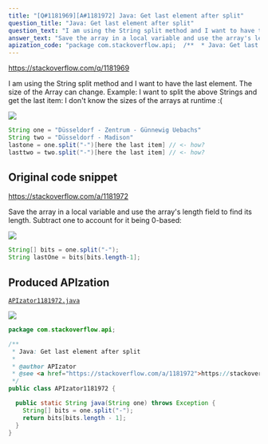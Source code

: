 ```yaml
---
title: "[Q#1181969][A#1181972] Java: Get last element after split"
question_title: "Java: Get last element after split"
question_text: "I am using the String split method and I want to have the last element. The size of the Array can change. Example: I want to split the above Strings and get the last item: I don't know the sizes of the arrays at runtime :("
answer_text: "Save the array in a local variable and use the array's length field to find its length. Subtract one to account for it being 0-based:"
apization_code: "package com.stackoverflow.api;  /**  * Java: Get last element after split  *  * @author APIzator  * @see <a href=\"https://stackoverflow.com/a/1181972\">https://stackoverflow.com/a/1181972</a>  */ public class APIzator1181972 {    public static String java(String one) throws Exception {     String[] bits = one.split(\"-\");     return bits[bits.length - 1];   } }"
---
```


https://stackoverflow.com/q/1181969

I am using the String split method and I want to have the last element.
The size of the Array can change.
Example:
I want to split the above Strings and get the last item:
I don&#x27;t know the sizes of the arrays at runtime :(


<div class="code-logo"><img src="/stackoverflow.png" /></div>

```java
String one = "Düsseldorf - Zentrum - Günnewig Uebachs"
String two = "Düsseldorf - Madison"
lastone = one.split("-")[here the last item] // <- how?
lasttwo = two.split("-")[here the last item] // <- how?
```


## Original code snippet

https://stackoverflow.com/a/1181972

Save the array in a local variable and use the array&#x27;s length field to find its length. Subtract one to account for it being 0-based:

<div class="code-logo"><img src="/stackoverflow.png" /></div>

```java
String[] bits = one.split("-");
String lastOne = bits[bits.length-1];
```

## Produced APIzation

[`APIzator1181972.java`](https://github.com/pasqualesalza/apization/raw/main/data/search/APIzator1181972.java)

<div class="code-logo"><img src="/apizator.png" /></div>

```java
package com.stackoverflow.api;

/**
 * Java: Get last element after split
 *
 * @author APIzator
 * @see <a href="https://stackoverflow.com/a/1181972">https://stackoverflow.com/a/1181972</a>
 */
public class APIzator1181972 {

  public static String java(String one) throws Exception {
    String[] bits = one.split("-");
    return bits[bits.length - 1];
  }
}

```